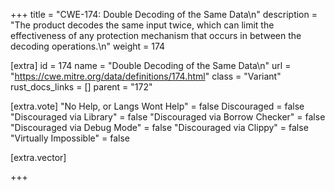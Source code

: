 +++
title = "CWE-174: Double Decoding of the Same Data\n"
description = "The product decodes the same input twice, which can limit the effectiveness of any protection mechanism that occurs in between the decoding operations.\n"
weight = 174

[extra]
id = 174
name = "Double Decoding of the Same Data\n"
url = "https://cwe.mitre.org/data/definitions/174.html"
class = "Variant"
rust_docs_links = []
parent = "172"

[extra.vote]
"No Help, or Langs Wont Help" = false
Discouraged = false
"Discouraged via Library" = false
"Discouraged via Borrow Checker" = false
"Discouraged via Debug Mode" = false
"Discouraged via Clippy" = false
"Virtually Impossible" = false

[extra.vector]

+++
